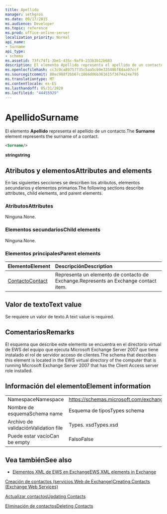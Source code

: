 ```yaml
---
title: Apellido
manager: sethgros
ms.date: 09/17/2015
ms.audience: Developer
ms.topic: reference
ms.prod: office-online-server
localization_priority: Normal
api_name:
- Surname
api_type:
- schema
ms.assetid: 73fc74f1-3be1-435c-9af9-233b3b12b603
description: El elemento Apellido representa el apellido de un contacto.
ms.openlocfilehash: cc3c9ca89757735c5aa5cb9e335486f8daa07ccf
ms.sourcegitcommit: 88ec988f2bb67c1866d06b361615f3674a24e795
ms.translationtype: MT
ms.contentlocale: es-ES
ms.lasthandoff: 05/31/2020
ms.locfileid: "44455929"
---
```

# <a name="surname"></a><span data-ttu-id="6fd76-103">Apellido</span><span class="sxs-lookup"><span data-stu-id="6fd76-103">Surname</span></span>

<span data-ttu-id="6fd76-104">El elemento **Apellido** representa el apellido de un contacto.</span><span class="sxs-lookup"><span data-stu-id="6fd76-104">The **Surname** element represents the surname of a contact.</span></span> 
  
```xml
<Surname/>
```

 <span data-ttu-id="6fd76-105">**string**</span><span class="sxs-lookup"><span data-stu-id="6fd76-105">**string**</span></span>
## <a name="attributes-and-elements"></a><span data-ttu-id="6fd76-106">Atributos y elementos</span><span class="sxs-lookup"><span data-stu-id="6fd76-106">Attributes and elements</span></span>

<span data-ttu-id="6fd76-107">En las siguientes secciones se describen los atributos, elementos secundarios y elementos primarios.</span><span class="sxs-lookup"><span data-stu-id="6fd76-107">The following sections describe attributes, child elements, and parent elements.</span></span>
  
### <a name="attributes"></a><span data-ttu-id="6fd76-108">Atributos</span><span class="sxs-lookup"><span data-stu-id="6fd76-108">Attributes</span></span>

<span data-ttu-id="6fd76-109">Ninguna.</span><span class="sxs-lookup"><span data-stu-id="6fd76-109">None.</span></span>
  
### <a name="child-elements"></a><span data-ttu-id="6fd76-110">Elementos secundarios</span><span class="sxs-lookup"><span data-stu-id="6fd76-110">Child elements</span></span>

<span data-ttu-id="6fd76-111">Ninguna.</span><span class="sxs-lookup"><span data-stu-id="6fd76-111">None.</span></span>
  
### <a name="parent-elements"></a><span data-ttu-id="6fd76-112">Elementos principales</span><span class="sxs-lookup"><span data-stu-id="6fd76-112">Parent elements</span></span>

|<span data-ttu-id="6fd76-113">**Elemento**</span><span class="sxs-lookup"><span data-stu-id="6fd76-113">**Element**</span></span>|<span data-ttu-id="6fd76-114">**Descripción**</span><span class="sxs-lookup"><span data-stu-id="6fd76-114">**Description**</span></span>|
|:-----|:-----|
|[<span data-ttu-id="6fd76-115">Contacto</span><span class="sxs-lookup"><span data-stu-id="6fd76-115">Contact</span></span>](contact.md) <br/> |<span data-ttu-id="6fd76-116">Representa un elemento de contacto de Exchange.</span><span class="sxs-lookup"><span data-stu-id="6fd76-116">Represents an Exchange contact item.</span></span>  <br/> |
   
## <a name="text-value"></a><span data-ttu-id="6fd76-117">Valor de texto</span><span class="sxs-lookup"><span data-stu-id="6fd76-117">Text value</span></span>

<span data-ttu-id="6fd76-118">Se requiere un valor de texto.</span><span class="sxs-lookup"><span data-stu-id="6fd76-118">A text value is required.</span></span>
  
## <a name="remarks"></a><span data-ttu-id="6fd76-119">Comentarios</span><span class="sxs-lookup"><span data-stu-id="6fd76-119">Remarks</span></span>

<span data-ttu-id="6fd76-120">El esquema que describe este elemento se encuentra en el directorio virtual de EWS del equipo que ejecuta Microsoft Exchange Server 2007 que tiene instalado el rol de servidor acceso de clientes.</span><span class="sxs-lookup"><span data-stu-id="6fd76-120">The schema that describes this element is located in the EWS virtual directory of the computer that is running Microsoft Exchange Server 2007 that has the Client Access server role installed.</span></span>
  
## <a name="element-information"></a><span data-ttu-id="6fd76-121">Información del elemento</span><span class="sxs-lookup"><span data-stu-id="6fd76-121">Element information</span></span>

|||
|:-----|:-----|
|<span data-ttu-id="6fd76-122">Namespace</span><span class="sxs-lookup"><span data-stu-id="6fd76-122">Namespace</span></span>  <br/> |https://schemas.microsoft.com/exchange/services/2006/types  <br/> |
|<span data-ttu-id="6fd76-123">Nombre de esquema</span><span class="sxs-lookup"><span data-stu-id="6fd76-123">Schema name</span></span>  <br/> |<span data-ttu-id="6fd76-124">Esquema de tipos</span><span class="sxs-lookup"><span data-stu-id="6fd76-124">Types schema</span></span>  <br/> |
|<span data-ttu-id="6fd76-125">Archivo de validación</span><span class="sxs-lookup"><span data-stu-id="6fd76-125">Validation file</span></span>  <br/> |<span data-ttu-id="6fd76-126">Types. xsd</span><span class="sxs-lookup"><span data-stu-id="6fd76-126">Types.xsd</span></span>  <br/> |
|<span data-ttu-id="6fd76-127">Puede estar vacío</span><span class="sxs-lookup"><span data-stu-id="6fd76-127">Can be empty</span></span>  <br/> |<span data-ttu-id="6fd76-128">Falso</span><span class="sxs-lookup"><span data-stu-id="6fd76-128">False</span></span>  <br/> |
   
## <a name="see-also"></a><span data-ttu-id="6fd76-129">Vea también</span><span class="sxs-lookup"><span data-stu-id="6fd76-129">See also</span></span>



- [<span data-ttu-id="6fd76-130">Elementos XML de EWS en Exchange</span><span class="sxs-lookup"><span data-stu-id="6fd76-130">EWS XML elements in Exchange</span></span>](ews-xml-elements-in-exchange.md)


[<span data-ttu-id="6fd76-131">Creación de contactos (servicios Web de Exchange)</span><span class="sxs-lookup"><span data-stu-id="6fd76-131">Creating Contacts (Exchange Web Services)</span></span>](https://msdn.microsoft.com/library/4845917e-70d1-481c-bbd7-011ec6571789%28Office.15%29.aspx)
  
[<span data-ttu-id="6fd76-132">Actualizar contactos</span><span class="sxs-lookup"><span data-stu-id="6fd76-132">Updating Contacts</span></span>](https://msdn.microsoft.com/library/9a865953-b94a-4229-b632-2dee433314be%28Office.15%29.aspx)
  
[<span data-ttu-id="6fd76-133">Eliminación de contactos</span><span class="sxs-lookup"><span data-stu-id="6fd76-133">Deleting Contacts</span></span>](https://msdn.microsoft.com/library/fcc3dc84-cd3e-455e-a1a7-ae6921c9b588%28Office.15%29.aspx)

